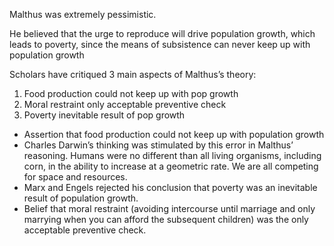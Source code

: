 Malthus was extremely pessimistic.

He believed that the urge to reproduce will drive population growth, which leads to poverty, since the means of subsistence can never keep up with population growth

Scholars have critiqued 3 main aspects of Malthus’s theory:
1. Food production could not keep up with pop growth
2. Moral restraint only acceptable preventive check
3. Poverty inevitable result of pop growth
- Assertion that food production could not keep up with population growth
- Charles Darwin’s thinking was stimulated by this error in Malthus’ reasoning. Humans were no different than all living organisms, including corn, in the ability to increase at a geometric rate. We are all competing for space and resources.
- Marx and Engels rejected his conclusion that poverty was an inevitable result of population growth.
- Belief that moral restraint (avoiding intercourse until marriage and only marrying when you can afford the subsequent children) was the only acceptable preventive check.
